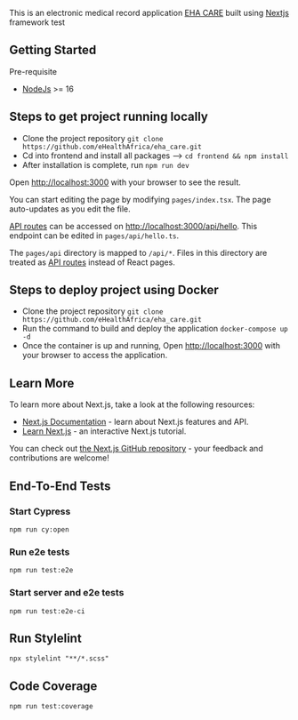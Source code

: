 This is an electronic medical record application [EHA CARE](https://ehacare.eha.ng/) built using [Nextjs](https://nextjs.org/) framework
test
## Getting Started

Pre-requisite
- [NodeJs](https://nodejs.org/en/download/) >= 16

## Steps to get project running locally

- Clone the project repository ``` git clone https://github.com/eHealthAfrica/eha_care.git ```
- Cd into frontend and install all packages --> ```cd frontend && npm install```
- After installation is complete, run ```npm run dev```

Open [http://localhost:3000](http://localhost:3000) with your browser to see the result.

You can start editing the page by modifying `pages/index.tsx`. The page auto-updates as you edit the file.

[API routes](https://nextjs.org/docs/api-routes/introduction) can be accessed on [http://localhost:3000/api/hello](http://localhost:3000/api/hello). This endpoint can be edited in `pages/api/hello.ts`.

The `pages/api` directory is mapped to `/api/*`. Files in this directory are treated as [API routes](https://nextjs.org/docs/api-routes/introduction) instead of React pages.

## Steps to deploy project using Docker

- Clone the project repository ``` git clone https://github.com/eHealthAfrica/eha_care.git ```
- Run the command to build and deploy the application ``` docker-compose up -d ```
- Once the container is up and running,  Open [http://localhost:3000](http://localhost:3000) with your browser to access the application.

## Learn More

To learn more about Next.js, take a look at the following resources:

- [Next.js Documentation](https://nextjs.org/docs) - learn about Next.js features and API.
- [Learn Next.js](https://nextjs.org/learn) - an interactive Next.js tutorial.

You can check out [the Next.js GitHub repository](https://github.com/vercel/next.js/) - your feedback and contributions are welcome!


## End-To-End Tests
### Start Cypress

```shell
npm run cy:open
```

### Run e2e tests

```shell
npm run test:e2e
```

### Start server and e2e tests

```shell
npm run test:e2e-ci
```

## Run Stylelint
```shell
npx stylelint "**/*.scss"
```

## Code Coverage
```shell
npm run test:coverage
```
